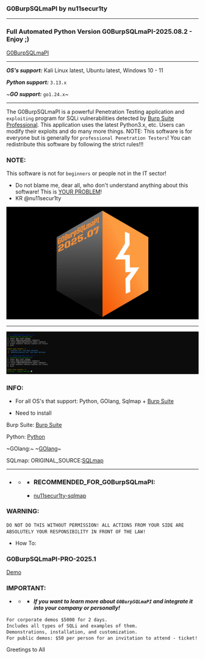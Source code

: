 ### G0BurpSQLmaPI by nu11secur1ty

------------------------------------------------------------------------------------------

### Full Automated Python Version G0BurpSQLmaPI-2025.08.2 - Enjoy ;)

[G0BurpSQLmaPI](https://github.com/nu11secur1ty/G0BurpSQLmaPI/tree/master/program/Full_Python_Automated)

-----------------------------------------------------------------------------------------

***OS's support:*** Kali Linux latest, Ubuntu latest, Windows 10 - 11

***Python support:*** `3.13.x`

~***GO support:*** `go1.24.x`~

-----------------------------------------------------------------------------------------

The G0BurpSQLmaPI is a powerful Penetration Testing application and `exploiting` program for SQLi vulnerabilities detected by [Burp Suite Professional](https://portswigger.net/burp/releases#professional).
This application uses the latest Python3.x, etc. Users can modify their exploits and do many more things.
NOTE: This software is for everyone but is generally for `professional Penetration Testers`!
You can redistribute this software by following the strict rules!!!

### NOTE:
This software is not for `beginners` or people not in the IT sector!
- Do not blame me, dear all, who don't understand anything about this software! This is [YOUR PROBLEM](https://www.youtube.com/watch?v=q291rwrDiCQ)!
- KR @nu11secur1ty


[![](/Docs/G0BurpSQLmaPI.png)](https://www.youtube.com/watch?v=d8ckeVBfmVA)

------------------------------------------------------------------------------------------------------------

[![](/Docs/menu.png)](https://www.youtube.com/watch?v=d8ckeVBfmVA)

### INFO:
- For all OS's that support: Python, GOlang, Sqlmap + [Burp Suite](https://portswigger.net/burp/releases#professional)

- Need to install

Burp Suite:
[Burp Suite](https://portswigger.net/burp/releases#professional)

Python:
[Python](https://www.python.org/)

~GOlang:~
~[GOlang](https://tip.golang.org/)~

SQLmap:
ORIGINAL_SOURCE:[SQLmap](https://github.com/sqlmapproject/sqlmap)

--------------------------------------------------------------------------------------

- - - ### RECOMMENDED_FOR_G0BurpSQLmaPI:
    - [nu11secur1ty-sqlmap](https://github.com/nu11secur1ty/sqlmap-nu11secur1ty)

### WARNING:
`DO NOT DO THIS WITHOUT PERMISSION! ALL ACTIONS FROM YOUR SIDE ARE ABSOLUTELY YOUR RESPONSIBILITY IN FRONT OF THE LAW!`

- How To:

### G0BurpSQLmaPI-PRO-2025.1

[Demo](https://www.youtube.com/watch?v=w3co6tvUhWw)

### IMPORTANT: 

 - - - ***If you want to learn more about `G0BurpSQLmaPI` and integrate it into your company or personally!***

```
For corporate demos $5000 for 2 days.
Includes all types of SQLi and examples of them.
Demonstrations, installation, and customization.
For public demos: $50 per person for an invitation to attend - ticket!
```
Greetings to All
